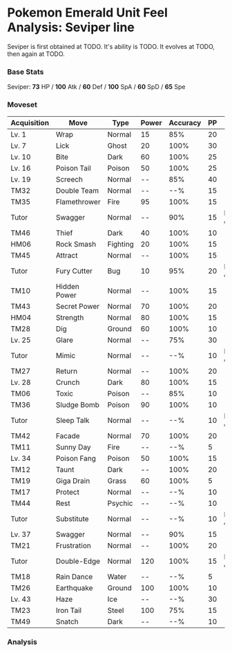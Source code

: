 # Pokemon Emerald Unit Feel Analysis: Seviper line

Seviper is first obtained at TODO. It's ability is TODO. It evolves at TODO, then again at TODO.

### Base Stats

Seviper: **73** HP / **100** Atk / **60** Def / **100** SpA / **60** SpD / **65** Spe

### Moveset

|Acquisition|Move        |Type    |Power|Accuracy|PP |Notes                    |
|---        |---         |---     |---  |---     |---|---                      |
|Lv. 1      |Wrap        |Normal  |15   |85%     |20 |                         |
|Lv. 7      |Lick        |Ghost   |20   |100%    |30 |                         |
|Lv. 10     |Bite        |Dark    |60   |100%    |25 |                         |
|Lv. 16     |Poison Tail |Poison  |50   |100%    |25 |                         |
|Lv. 19     |Screech     |Normal  |--   |85%     |40 |                         |
|TM32       |Double Team |Normal  |--   |--%     |15 |                         |
|TM35       |Flamethrower|Fire    |95   |100%    |15 |                         |
|Tutor      |Swagger     |Normal  |--   |90%     |15 |Emerald only             |
|TM46       |Thief       |Dark    |40   |100%    |10 |                         |
|HM06       |Rock Smash  |Fighting|20   |100%    |15 |                         |
|TM45       |Attract     |Normal  |--   |100%    |15 |                         |
|Tutor      |Fury Cutter |Bug     |10   |95%     |20 |Emerald only             |
|TM10       |Hidden Power|Normal  |--   |100%    |15 |                         |
|TM43       |Secret Power|Normal  |70   |100%    |20 |                         |
|HM04       |Strength    |Normal  |80   |100%    |15 |                         |
|TM28       |Dig         |Ground  |60   |100%    |10 |                         |
|Lv. 25     |Glare       |Normal  |--   |75%     |30 |                         |
|Tutor      |Mimic       |Normal  |--   |--%     |10 |Emerald only             |
|TM27       |Return      |Normal  |--   |100%    |20 |                         |
|Lv. 28     |Crunch      |Dark    |80   |100%    |15 |                         |
|TM06       |Toxic       |Poison  |--   |85%     |10 |                         |
|TM36       |Sludge Bomb |Poison  |90   |100%    |10 |                         |
|Tutor      |Sleep Talk  |Normal  |--   |--%     |10 |Emerald only             |
|TM42       |Facade      |Normal  |70   |100%    |20 |                         |
|TM11       |Sunny Day   |Fire    |--   |--%     |5  |                         |
|Lv. 34     |Poison Fang |Poison  |50   |100%    |15 |                         |
|TM12       |Taunt       |Dark    |--   |100%    |20 |                         |
|TM19       |Giga Drain  |Grass   |60   |100%    |5  |                         |
|TM17       |Protect     |Normal  |--   |--%     |10 |                         |
|TM44       |Rest        |Psychic |--   |--%     |10 |                         |
|Tutor      |Substitute  |Normal  |--   |--%     |10 |Emerald only             |
|Lv. 37     |Swagger     |Normal  |--   |90%     |15 |                         |
|TM21       |Frustration |Normal  |--   |100%    |20 |                         |
|Tutor      |Double-Edge |Normal  |120  |100%    |15 |Emerald only             |
|TM18       |Rain Dance  |Water   |--   |--%     |5  |                         |
|TM26       |Earthquake  |Ground  |100  |100%    |10 |                         |
|Lv. 43     |Haze        |Ice     |--   |--%     |30 |                         |
|TM23       |Iron Tail   |Steel   |100  |75%     |15 |                         |
|TM49       |Snatch      |Dark    |--   |--%     |10 |                         |

### Analysis